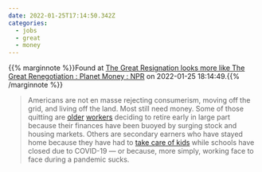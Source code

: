 ```yaml
---
date: 2022-01-25T17:14:50.342Z
categories:
  - jobs
  - great
  - money
---
```

{{% marginnote %}}Found at [The Great Resignation looks more like The Great Renegotiation : Planet Money : NPR](https://www.npr.org/sections/money/2022/01/25/1075115539/the-great-resignation-more-like-the-great-renegotiation) on 2022-01-25 18:14:49.{{% /marginnote %}}

> Americans are not en masse rejecting consumerism, moving off the grid, and living off the land. Most still need money. Some of those quitting are [older](https://click.nl.npr.org/?qs=b582a020d973e0406504ad43c19d39da8b9ebc6c17bf1f5e0c04c7bc4cefa3c8a6bbaa36a04f10d80786bbbcc476ca81bfceeaf30d752493) [workers](https://click.nl.npr.org/?qs=b582a020d973e040a7cdd87a7c72af8825fad90a8226fcf70f86eb8e5c4e5c4f19977f2d5d4962b1755bf8637a8262e514ec411337896aa4) deciding to retire early in large part because their finances have been buoyed by surging stock and housing markets. Others are secondary earners who have stayed home because they have had to [take care of kids](https://click.nl.npr.org/?qs=b582a020d973e040ac67d28b7e919e9e582d1bcebf25bcf8d02f8538bd8a9c6478ed7f2eaf5cfd86a2252066984959f74456a5215357097d) while schools have closed due to COVID-19 — or because, more simply, working face to face during a pandemic sucks.

